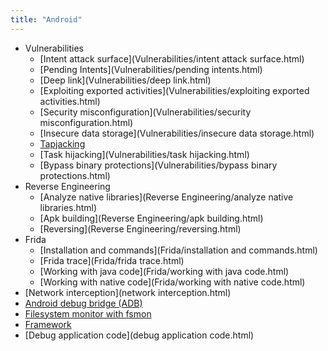 ```yaml
---
title: "Android"
---
```


* Vulnerabilities
    * [Intent attack surface](Vulnerabilities/intent attack surface.html)
    * [Pending Intents](Vulnerabilities/pending intents.html)
    * [Deep link](Vulnerabilities/deep link.html)
    * [Exploiting exported activities](Vulnerabilities/exploiting exported activities.html)
    * [Security misconfiguration](Vulnerabilities/security misconfiguration.html)
    * [Insecure data storage](Vulnerabilities/insecure data storage.html)
    * [Tapjacking](Vulnerabilities/tapjacking.html)
    * [Task hijacking](Vulnerabilities/task hijacking.html)
    * [Bypass binary protections](Vulnerabilities/bypass binary protections.html)
* Reverse Engineering
    * [Analyze native libraries](Reverse Engineering/analyze native libraries.html)
    * [Apk building](Reverse Engineering/apk building.html)
    * [Reversing](Reverse Engineering/reversing.html)
* Frida
    * [Installation and commands](Frida/installation and commands.html)
    * [Frida trace](Frida/frida trace.html)
    * [Working with java code](Frida/working with java code.html)
    * [Working with native code](Frida/working with native code.html)
* [Network interception](network interception.html)
* [Android debug bridge (ADB)](adb.html)
* [Filesystem monitor with fsmon](fsmon.html)
* [Framework](framework.html)
* [Debug application code](debug application code.html)